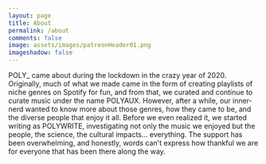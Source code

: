```yaml
---
layout: page
title: About
permalink: /about
comments: false
image: assets/images/patreonHeader01.png
imageshadow: false
---
```


POLY_ came about during the lockdown in the crazy year of 2020. Originally, much of what we made came in the form of creating playlists of niche genres on Spotify for fun, and from that, we curated and continue to curate music under the name POLYAUX. However, after a while, our inner-nerd wanted to know more about those genres, how they came to be, and the diverse people that enjoy it all. Before we even realized it, we started writing as POLYWRITE, investigating not only the music we enjoyed but the people, the science, the cultural impacts... everything. The support has been overwhelming, and honestly, words can't express how thankful we are for everyone that has been there along the way.


<!-- <a target="_blank" href="https://bootstrapstarter.com/jekyll-theme-memoirs/" class="btn btn-dark"> Support us on Patreon! &rarr;</a> -->
